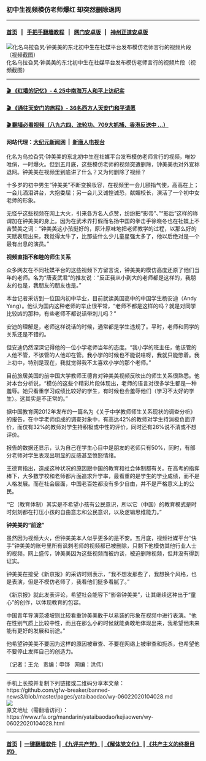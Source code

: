 ### 初中生视频模仿老师爆红   却突然删除退网
------------------------

#### [首页](https://github.com/gfw-breaker/banned-news3/blob/master/README.md) &nbsp;&nbsp;|&nbsp;&nbsp; [手把手翻墙教程](https://github.com/gfw-breaker/guides/wiki) &nbsp;&nbsp;|&nbsp;&nbsp; [网门安卓版](https://github.com/oGate2/oGate) &nbsp;&nbsp;|&nbsp;&nbsp; [神州正道安卓版](https://github.com/SzzdOgate/update) 



<div id="headerimg">
 <img alt="化名乌拉旮旯·钟美美的东北初中生在社媒平台发布模仿老师言行的视频片段（视频截图）" src="https://www.rfa.org/mandarin/yataibaodao/kejiaowen/wy-06022020104028.html/wy0602.jpg/@@images/94832439-11cb-43f0-ba33-e3a00c0472ff.png" title="化名乌拉旮旯·钟美美的东北初中生在社媒平台发布模仿老师言行的视频片段（视频截图）"/>
 <div id="headerimgcontents">
  <div id="headerimgcaption">
   <span>
    化名乌拉旮旯·钟美美的东北初中生在社媒平台发布模仿老师言行的视频片段（视频截图）
   </span>
   <!-- zoomattribute -->
  </div>
  <!-- headerimgcaption -->
 </div>
 <!-- headerimagecontents -->
</div>

<hr/>


#### [ 🎬  《红墙的记忆》- 4.25中南海万人和平上访纪实](http://141.164.39.94:10000/videos/legend/425.html)

#### [ 🎬  《通往天安门的旅程》- 36名西方人天安门和平请愿 ](http://141.164.39.94:10000/videos/legend/JTT.html)

#### [ 🎬  翻墙必看视频（八九六四、法轮功、709大抓捕、香港反送中 ...）](https://github.com/gfw-breaker/links/blob/master/banned.md)

#### 网站代理：[大纪元新闻网](http://167.172.10.89:10080/gb/) &nbsp;|&nbsp; [新唐人电视台](http://167.172.10.89:8808/gb/)

<div id="storytext">
 <div>
  <div class="slot_header">
  </div>
 </div>
 <p>
  化名为乌拉旮旯·钟美美的东北初中生在社媒平台发布模仿老师言行的视频，唯妙唯俏，一时爆火。但到五月底，这些模仿老师的视频突遭删除，钟美美也对外宣称退网。钟美美在视频里到底讲了什么？又为何删除了视频？
 </p>
 <p>
  十多岁的初中男生“钟美美”不断变换妆容，在视频里一会儿颐指气使，高高在上；一会儿洒泪讲台，大抱委屈；另一会儿又诚惶诚恐，献媚校长，演活了一个初中女老师的形象。
 </p>
 <p>
  无怪乎这些视频在网上大火，引来各方名人点赞，纷纷把“影帝”、”“影后”这样的称谓加在钟美美的身上。因为在武术界打假而名扬中国的拳击手徐晓冬也在社媒上不吝赞美之词：“钟美美这小孩挺好的，原汁原味地把老师教学的过程，以那么好的天赋表现出来，我觉得太牛了，比那些什么少儿童星强太多了，他以后绝对是一个最有出息的演员。”
 </p>
 <p>
 </p>
 <p>
 </p>
 <p>
  <b>
   视频直指不和睦的师生关系
  </b>
 </p>
 <p>
  众多网友在不同社媒平台的这些视频下方留言说，钟美美的模仿高度还原了他们当年的老师。名为“唐麦武君”的推友说：“反正我从小到大的老师都是这样的，我朋友的也是，我朋友的朋友也是。”
 </p>
 <p>
  本台记者采访到一位国内初中毕业，目前就读美国高中的中国学生杨安迪（Andy Yang）。他认为国内这种老师的举止很平常，“老师不都是这样的吗？就是对同学比较凶的那种，有些老师不都说话带刺儿吗？”
 </p>
 <p>
  安迪的理解是，老师这样说话的时候，通常都是学生违规了。平时，老师和同学的关系还是不错的。
 </p>
 <p>
  但安迪仍然深深记得他的一位小学老师当年的态度。“我小学的班主任，他该管的人他不管，不该管的人他却在管。我小学的时候也不能说啥呀，我就只能憋着。我上初中，特别是现在，我就觉得我不太喜欢小学的那个老师。”
 </p>
 <p>
  目前旅居美国的前中国大学教师王德育对钟美美视频反映出的师生关系很熟悉。他对本台分析说，“模仿的这些个精彩片段体现出，老师的语言对很多学生都是一种羞辱。她只看重学习成绩比较好的学生，有时候也会羞辱他们（学习不太好的学生）。这其实是不正常的。”
 </p>
 <p>
  据中国教育网2012年发布的一篇名为《关于中学教师师生关系现状的调查分析》的报告，在中学老师组成的调查对象中，有高达42%的教师对学生持消极负面评价，而仅有32%的教师对学生持积极或中性的评价，同时还有26%说不清或不想评价。
 </p>
 <p>
  报告的数据还显示，认为自己在学生心目中是朋友的老师只有50%，同时，有部分老师对学生表现出明显的反感甚至愤怒情绪。
 </p>
 <p>
  王德育指出，造成这种状况的原因跟中国的教育和社会体制都有关。在高考的指挥棒下，大多数学校和老师都片面追求升学率，最看重的是学生的学业成绩，而不是人格发展。而在社会层面，中国老百姓都没有多少自由，并不是严格意义上的公民。
 </p>
 <p>
  “它（教育体制）其实是不希望小孩有公民意识，所以它（中国）的教育模式是时时刻刻都在打压小孩的自由意志和公民意识，以及逻辑思维能力。”
 </p>
 <p>
  <b>
   钟美美的“前途”
  </b>
 </p>
 <p>
  虽然因为视频大火，但钟美美本人似乎更多的是不安。五月底，视频社媒平台“快手”钟美美的账号里所有讽刺老师的视频都已被删除，只剩下他模仿其他行业人士的视频。网上盛传，钟美美因为这些视频而被约谈，被迫删除视频，但并没有得到证实。
 </p>
 <p>
  钟美美在接受《新京报》的采访时则表示，“我不想发那些了，我想换个风格，也是表演，但是不模仿老师了，我看他们挺多看腻了。”
 </p>
 <p>
  《新京报》就此发表评论，希望社会能容下“影帝钟美美”，让其继续这种出于“童心”的创作，以体现教育的包容。
 </p>
 <p>
  中国青年导演范坡坡则比较看重钟美美敢于以易装的形象在视频中进行表演。“他在性别气质上比较中性，而且在那么小的时候就能勇敢地体现出来，我希望他未来能有更好的发展和前途。”
 </p>
 <p>
  他希望钟美美不要因为这样的原因被审查、不要在网络上被审查和扼杀，也希望他不要停止发挥自己的创造力。
 </p>
 <p>
 </p>
 <p>
  （记者：王允   责编：申铧   网编：洪伟）
 </p>
</div>

<hr/>
手机上长按并复制下列链接或二维码分享本文章：<br/>
https://github.com/gfw-breaker/banned-news3/blob/master/pages/yataibaodao/wy-06022020104028.md <br/>
<a href='https://github.com/gfw-breaker/banned-news3/blob/master/pages/yataibaodao/wy-06022020104028.md'><img src='https://github.com/gfw-breaker/banned-news3/blob/master/pages/yataibaodao/wy-06022020104028.md.png'/></a> <br/>
原文地址（需翻墙访问）：https://www.rfa.org/mandarin/yataibaodao/kejiaowen/wy-06022020104028.html


------------------------
#### [首页](https://github.com/gfw-breaker/banned-news3/blob/master/README.md) &nbsp;|&nbsp; [一键翻墙软件](https://github.com/gfw-breaker/nogfw/blob/master/README.md) &nbsp;| [《九评共产党》](https://github.com/gfw-breaker/9ping.md/blob/master/README.md#九评之一评共产党是什么) | [《解体党文化》](https://github.com/gfw-breaker/jtdwh.md/blob/master/README.md) | [《共产主义的终极目的》](https://github.com/gfw-breaker/gczydzjmd.md/blob/master/README.md)


<img src='http://gfw-breaker.win/banned-news3/pages/yataibaodao/wy-06022020104028.md' width='0px' height='0px'/>